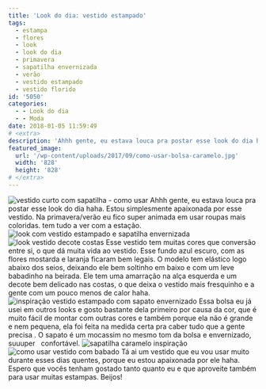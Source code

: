 ```yaml
---
title: 'Look do dia: vestido estampado'
tags:
  - estampa
  - flores
  - look
  - look do dia
  - primavera
  - sapatilha envernizada
  - verão
  - vestido estampado
  - vestido florido
id: '5050'
categories:
  - - Look do dia
  - - Moda
date: 2018-01-05 11:59:49
# <extra>
description: 'Ahhh gente, eu estava louca pra postar esse look do dia haha. Estou simplesmente apaixonada por esse vestido. Na primavera/verão eu fico super animada em usar roupas mais coloridas. tem tudo a ver com a estação. Esse vestido tem muitas cores que conversão entre si, o que dá muita vida ao vestido. Esse fundo azul escuro, com as flores mostarda e laranja ficaram bem legais. O modelo tem elástico logo abaixo dos seios, deixando ele bem soltinho em baixo e com um leve babadinho na beirada. Ele tem uma amarração na alça esquerda e um decote bem delicado nas costas, o que deixa o vestido mais fresquinho e a gente com um pouco menos de calor haha. Essa bolsa eu já usei em outros looks e gosto bastante dela primeiro por causa da cor, que é muito fácil de montar &hellip;'
featured_image: 
  url: '/wp-content/uploads/2017/09/como-usar-bolsa-caramelo.jpg'
  width: '828'
  height: '828'
# </extra>
---
```


![vestido curto com sapatilha - como usar](/wp-content/uploads/2017/09/look-vestido-curto-estampado.jpg) Ahhh gente, eu estava louca pra postar esse look do dia haha. Estou simplesmente apaixonada por esse vestido. Na primavera/verão eu fico super animada em usar roupas mais coloridas. tem tudo a ver com a estação. ![look com vestido estampado e sapatilha envernizada ](/wp-content/uploads/2017/09/como-usar-vestido-estampado-curto.jpg) ![look vestido decote costas](/wp-content/uploads/2017/09/como-usar-bolsa-caramelo.jpg) Esse vestido tem muitas cores que conversão entre si, o que dá muita vida ao vestido. Esse fundo azul escuro, com as flores mostarda e laranja ficaram bem legais. O modelo tem elástico logo abaixo dos seios, deixando ele bem soltinho em baixo e com um leve babadinho na beirada. Ele tem uma amarração na alça esquerda e um decote bem delicado nas costas, o que deixa o vestido mais fresquinho e a gente com um pouco menos de calor haha. ![inspiração vestido estampado com sapato envernizado ](/wp-content/uploads/2017/09/vestido-estampato-com-sapato-caramelo.jpg) Essa bolsa eu já usei em outros looks e gosto bastante dela primeiro por causa da cor, que é muito fácil de montar com outras cores e também porque ela não é grande e nem pequena, ela foi feita na medida certa pra caber tudo que a gente precisa . O sapato é um mocassim no mesmo tom da bolsa e envernizado, suuuper   confortável. ![sapatilha caramelo inspiração ](/wp-content/uploads/2017/09/como-usar-sapato-envernizado.jpg) ![como usar vestido com babado ](/wp-content/uploads/2017/09/look-vestido-curto-estampado-com-sapatilha.jpg) Tá ai um vestido que eu vou usar muito durante esses dias quentes, porque eu estou apaixonada por ele haha. Espero que vocês tenham gostado tanto quanto eu e que aproveite também para usar muitas estampas. Beijos!
